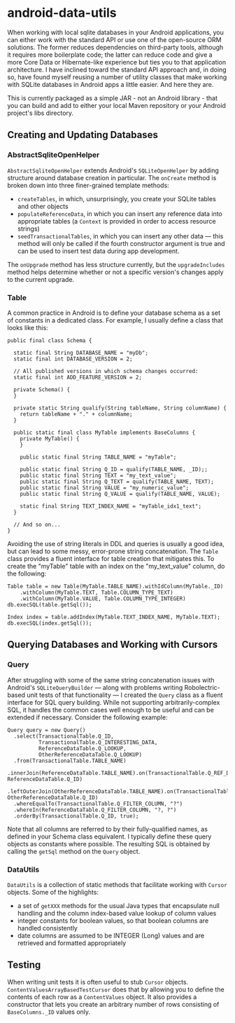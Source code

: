 android-data-utils
==================

When working with local sqlite databases in your Android applications, you can either work with the
standard API or use one of the open-source ORM solutions. The former reduces dependencies on
third-party tools, although it requires more boilerplate code; the latter can reduce code and give
a more Core Data or Hibernate-like experience but ties you to that application architecture. I have
inclined toward the standard API approach and, in doing so, have found myself reusing a number of
utility classes that make working with SQLite databases in Android apps a little easier. And here
they are.

This is currently packaged as a simple JAR - not an Android library - that you can build and add to
either your local Maven repository or your Android project's libs directory.

Creating and Updating Databases
-------------------------------

### AbstractSqliteOpenHelper

`AbstractSqliteOpenHelper` extends Android's `SQLiteOpenHelper` by adding structure around database
creation in particular. The `onCreate` method is broken down into three finer-grained template 
methods:

- `createTables`, in which, unsurprisingly, you create your SQLite tables and other objects
- `populateReferenceData`, in which you can insert any reference data into appropriate tables (a
`Context` is provided in order to access resource strings)
- `seedTransactionalTables`, in which you can insert any other data &mdash; this method will only
be called if the fourth constructor argument is true and can be used to insert test data during
app development.

The `onUpgrade` method has less structure currently, but the `upgradeIncludes` method helps
determine whether or not a specific version's changes apply to the current upgrade.

### Table

A common practice in Android is to define your database schema as a set of constants in a dedicated
class. For example, I usually define a class that looks like this:

    public final class Schema {
    
      static final String DATABASE_NAME = "myDb";
      static final int DATABASE_VERSION = 2;
    
      // All published versions in which schema changes occurred:
      static final int ADD_FEATURE_VERSION = 2;
    
      private Schema() {
      }
    
      private static String qualify(String tableName, String columnName) {
        return tableName + "." + columnName;
      }
    
      public static final class MyTable implements BaseColumns {
        private MyTable() {
        }
    
        public static final String TABLE_NAME = "myTable";
    
        public static final String Q_ID = qualify(TABLE_NAME, _ID);;
        public static final String TEXT = "my_text_value";
        public static final String Q_TEXT = qualify(TABLE_NAME, TEXT);
        public static final String VALUE = "my_numeric_value";
        public static final String Q_VALUE = qualify(TABLE_NAME, VALUE);

        static final String TEXT_INDEX_NAME = "myTable_idx1_text";
      }
      
      // And so on...
    }
    
Avoiding the use of string literals in DDL and queries is usually a good idea, but can lead to some
messy, error-prone string concatenation. The `Table` class provides a fluent interface for table
creation that mitigates this. To create the "myTable" table with an index on the "my_text_value"
column, do the following:

    Table table = new Table(MyTable.TABLE_NAME).withIdColumn(MyTable._ID)
        .withColumn(MyTable.TEXT, Table.COLUMN_TYPE_TEXT)
        .withColumn(MyTable.VALUE, Table.COLUMN_TYPE_INTEGER)
    db.execSQL(table.getSql());

    Index index = table.addIndex(MyTable.TEXT_INDEX_NAME, MyTable.TEXT);
    db.execSQL(index.getSql());
 

Querying Databases and Working with Cursors
-------------------------------------------

### Query

After struggling with some of the same string concatenation issues with Android's `SQLiteQueryBuilder`
&mdash; along with problems writing Robolectric-based unit tests of that functionality &mdash; I 
created the `Query` class as a fluent interface for SQL query building. While not supporting 
arbitrarily-complex SQL, it handles the common cases well enough to be useful and can be extended if
necessary. Consider the following example:

    Query query = new Query()
      .select(TransactionalTable.Q_ID, 
              TransactionalTable.Q_INTERESTING_DATA, 
              ReferenceDataTable.Q_LOOKUP, 
              OtherReferenceDataTable.Q_LOOKUP)
      .from(TransactionalTable.TABLE_NAME)
      .innerJoin(ReferenceDataTable.TABLE_NAME).on(TransactionalTable.Q_REF_DATA_ID, ReferenceDataTable.Q_ID)
      .leftOuterJoin(OtherReferenceDataTable.TABLE_NAME).on(TransactionalTable.Q_OTHER_REF_DATA_ID, OtherReferenceDataTable.Q_ID)
      .whereEqualTo(TransactionalTable.Q_FILTER_COLUMN, "?")
      .whereIn(ReferenceDataTable.Q_FILTER_COLUMN, "?, ?")
      .orderBy(TransactionalTable.Q_ID, true);

Note that all columns are referred to by their fully-qualified names, as defined in your Schema class
equivalent. I typically define these query objects as constants where possible. The resulting SQL is
obtained by calling the `getSql` method on the `Query` object.

### DataUtils

`DataUtils` is a collection of static methods that facilitate working with `Cursor` objects. Some of
the highlights:

- a set of `getXXX` methods for the usual Java types that encapsulate null handling and the column
index-based value lookup of column values
- integer constants for boolean values, so that boolean columns are handled consistently
- date columns are assumed to be INTEGER (Long) values and are retrieved and formatted appropriately

Testing
-------

When writing unit tests it is often useful to stub `Cursor` objects. `ContentValuesArrayBasedTestCursor`
does that by allowing you to define the contents of each row as a `ContentValues` object. It also
provides a constructor that lets you create an arbitrary number of rows consisting of `BaseColumns._ID`
values only.
